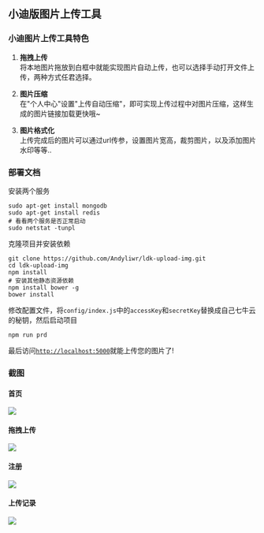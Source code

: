 ## **小迪版图片上传工具**

### **小迪图片上传工具特色**
1. **拖拽上传**
<br>将本地图片拖放到白框中就能实现图片自动上传，也可以选择手动打开文件上传，两种方式任君选择。

2. **图片压缩**
<br>在"个人中心"设置"上传自动压缩"，即可实现上传过程中对图片压缩，这样生成的图片链接加载更快哦~

3. **图片格式化**
<br>上传完成后的图片可以通过url传参，设置图片宽高，裁剪图片，以及添加图片水印等等..

### **部署文档**
安装两个服务
```
sudo apt-get install mongodb
sudo apt-get install redis
# 看看两个服务是否正常启动
sudo netstat -tunpl
```
克隆项目并安装依赖
```
git clone https://github.com/Andyliwr/ldk-upload-img.git
cd ldk-upload-img
npm install
# 安装其他静态资源依赖
npm install bower -g
bower install
```
修改配置文件，将`config/index.js`中的`accessKey`和`secretKey`替换成自己七牛云的秘钥，然后启动项目
```
npm run prd
```
最后访问[`http://localhost:5000`](http://localhost:5000)就能上传您的图片了!

### **截图**
#### **首页**
<img src="https://fs.andylistudio.com/1521210473840.jpg/default" />

#### **拖拽上传**
<img src="https://fs.andylistudio.com/1521210471220.jpg/default" />

#### **注册**
<img src="https://fs.andylistudio.com/1521210480561.jpg/default" />

#### **上传记录**
<img src="https://fs.andylistudio.com/1521210477738.jpg/default" />





